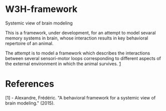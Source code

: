 # W3H-framework
Systemic view of brain modeling

This is a framework, under development, for an attempt to model sevaral memory systems in brain, whose interaction results in key behavioral repertoire of an animal. 

The attempt is to model a framework which describes the interactions between several sensori-motor loops corresponding to different aspects of the external environment in which the animal survives.  [1](#references)



# References
[1] - Alexandre, Frédéric. "A behavioral framework for a systemic view of brain modeling." (2015).
